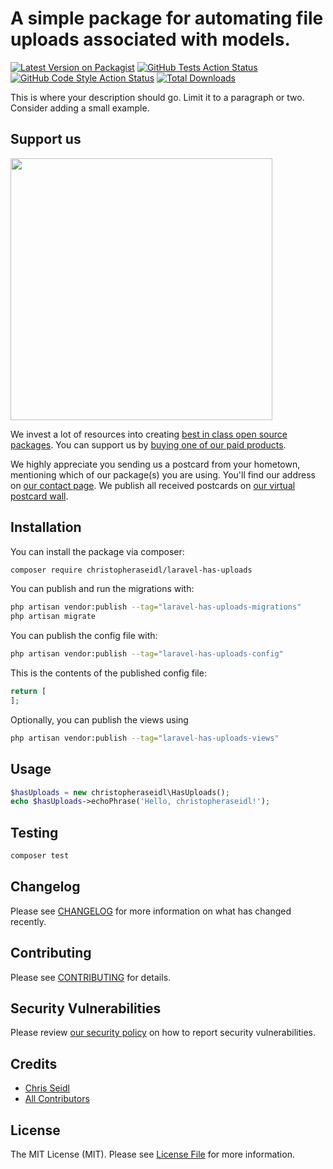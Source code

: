 # A simple package for automating file uploads associated with models. 

[![Latest Version on Packagist](https://img.shields.io/packagist/v/christopheraseidl/laravel-has-uploads.svg?style=flat-square)](https://packagist.org/packages/christopheraseidl/laravel-has-uploads)
[![GitHub Tests Action Status](https://img.shields.io/github/actions/workflow/status/christopheraseidl/laravel-has-uploads/run-tests.yml?branch=main&label=tests&style=flat-square)](https://github.com/christopheraseidl/laravel-has-uploads/actions?query=workflow%3Arun-tests+branch%3Amain)
[![GitHub Code Style Action Status](https://img.shields.io/github/actions/workflow/status/christopheraseidl/laravel-has-uploads/fix-php-code-style-issues.yml?branch=main&label=code%20style&style=flat-square)](https://github.com/christopheraseidl/laravel-has-uploads/actions?query=workflow%3A"Fix+PHP+code+style+issues"+branch%3Amain)
[![Total Downloads](https://img.shields.io/packagist/dt/christopheraseidl/laravel-has-uploads.svg?style=flat-square)](https://packagist.org/packages/christopheraseidl/laravel-has-uploads)

This is where your description should go. Limit it to a paragraph or two. Consider adding a small example.

## Support us

[<img src="https://github-ads.s3.eu-central-1.amazonaws.com/laravel-has-uploads.jpg?t=1" width="419px" />](https://spatie.be/github-ad-click/laravel-has-uploads)

We invest a lot of resources into creating [best in class open source packages](https://spatie.be/open-source). You can support us by [buying one of our paid products](https://spatie.be/open-source/support-us).

We highly appreciate you sending us a postcard from your hometown, mentioning which of our package(s) you are using. You'll find our address on [our contact page](https://spatie.be/about-us). We publish all received postcards on [our virtual postcard wall](https://spatie.be/open-source/postcards).

## Installation

You can install the package via composer:

```bash
composer require christopheraseidl/laravel-has-uploads
```

You can publish and run the migrations with:

```bash
php artisan vendor:publish --tag="laravel-has-uploads-migrations"
php artisan migrate
```

You can publish the config file with:

```bash
php artisan vendor:publish --tag="laravel-has-uploads-config"
```

This is the contents of the published config file:

```php
return [
];
```

Optionally, you can publish the views using

```bash
php artisan vendor:publish --tag="laravel-has-uploads-views"
```

## Usage

```php
$hasUploads = new christopheraseidl\HasUploads();
echo $hasUploads->echoPhrase('Hello, christopheraseidl!');
```

## Testing

```bash
composer test
```

## Changelog

Please see [CHANGELOG](CHANGELOG.md) for more information on what has changed recently.

## Contributing

Please see [CONTRIBUTING](CONTRIBUTING.md) for details.

## Security Vulnerabilities

Please review [our security policy](../../security/policy) on how to report security vulnerabilities.

## Credits

- [Chris Seidl](https://github.com/christopheraseidl)
- [All Contributors](../../contributors)

## License

The MIT License (MIT). Please see [License File](LICENSE.md) for more information.
